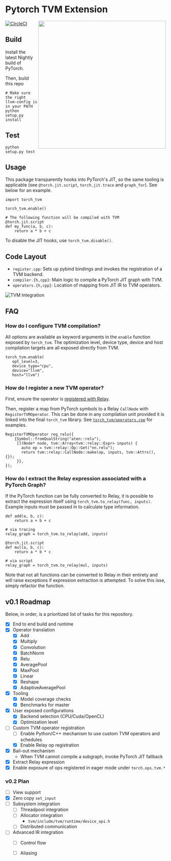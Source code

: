 # Pytorch TVM Extension
[![CircleCI](https://circleci.com/gh/pytorch/tvm.svg?style=svg)](https://circleci.com/gh/pytorch/tvm)
<img align="right" width="400" src="http://ec2-3-14-143-1.us-east-2.compute.amazonaws.com/benchmarks.png?">


## Build

Install the latest Nightly build of PyTorch.

Then, build this repo
```
# Make sure the right llvm-config is in your PATH
python setup.py install
```

## Test

```
python setup.py test 
```

## Usage

This package transparently hooks into PyTorch's JIT, so the same tooling is applicable (see `@torch.jit.script`, `torch.jit.trace` and `graph_for`).  See below for an example.

```
import torch_tvm

torch_tvm.enable()

# The following function will be compiled with TVM
@torch.jit.script
def my_func(a, b, c):
    return a * b + c
```

To disable the JIT hooks, use `torch_tvm.disable()`.

## Code Layout

- `register.cpp`: Sets up pybind bindings and invokes the registration of a TVM backend.
- `compiler.{h,cpp}`: Main logic to compile a PyTorch JIT graph with TVM.
- `operators.{h,cpp}`: Location of mapping from JIT IR to TVM operators.

![TVM Integration](https://github.com/pytorch/tvm/blob/master/pt_execution.png?raw=true)

## FAQ

### How do I configure TVM compilation?

All options are available as keyword arguments in the `enable` function exposed by `torch_tvm`.
The optimization level, device type, device and host compilation targets are all exposed directly from TVM.

```
torch_tvm.enable(
   opt_level=3,
   device_type="cpu",
   device="llvm",
   host="llvm")
```

### How do I register a new TVM operator?

First, ensure the operator is [registered with Relay](https://docs.tvm.ai/dev/relay_add_op.html#registering-an-operator).

Then, register a map from PyTorch symbols to a Relay `CallNode` with `RegisterTVMOperator`.
This can be done in any compilation unit provided it is linked into the final `torch_tvm` library.
See [`torch_tvm/operators.cpp`](https://github.com/pytorch/tvm/blob/master/torch_tvm/operators.cpp) for examples.

```
RegisterTVMOperator reg_relu({
    {Symbol::fromQualString("aten::relu"),
     [](Node* node, tvm::Array<tvm::relay::Expr> inputs) {
       auto op = tvm::relay::Op::Get("nn.relu");
       return tvm::relay::CallNode::make(op, inputs, tvm::Attrs(), {});
     }},
});
```

### How do I extract the Relay expression associated with a PyTorch Graph?

If the PyTorch function can be fully converted to Relay, it is possible to extract the expression itself
using `torch_tvm.to_relay(func, inputs)`.  Example inputs must be passed in to calculate type information.

```
def add(a, b, c):
    return a + b + c

# via tracing
relay_graph = torch_tvm.to_relay(add, inputs)

@torch.jit.script
def mul(a, b, c):
    return a * b * c

# via script
relay_graph = torch_tvm.to_relay(mul, inputs)
```

Note that not all functions can be converted to Relay in their entirety and will raise exceptions
if expression extraction is attempted.  To solve this isse, simply refactor the function.

## v0.1 Roadmap

Below, in order, is a prioritized list of tasks for this repository.

- [x] End to end build and runtime
- [x] Operator translation
  - [x] Add
  - [x] Multiply
  - [x] Convolution
  - [x] BatchNorm
  - [x] Relu
  - [x] AveragePool
  - [x] MaxPool
  - [x] Linear
  - [x] Reshape
  - [x] AdaptiveAveragePool
- [x] Tooling
  - [x] Model coverage checks
  - [x] Benchmarks for master
- [x] User exposed configurations
  - [x] Backend selection (CPU/Cuda/OpenCL)
  - [x] Optimization level
- [ ] Custom TVM operator registration
  - [ ] Enable Python/C++ mechanism to use custom TVM operators and schedules
  - [x] Enable Relay op registration
- [x] Bail-out mechanism
  - When TVM cannot compile a subgraph, invoke PyTorch JIT fallback
- [x] Extract Relay expression
- [x] Enable exposure of ops registered in eager mode under `torch.ops.tvm.*`
  
### v0.2 Plan

- [ ] View support
- [x] Zero copy `set_input`
- [ ] Subsystem integration
  - [ ] Threadpool integration
  - [ ] Allocator integration
    - `tvm/include/tvm/runtime/device_api.h`
  - [ ] Distributed communication
- [ ] Advanced IR integration
  - [ ] Control flow
  - [ ] Aliasing

